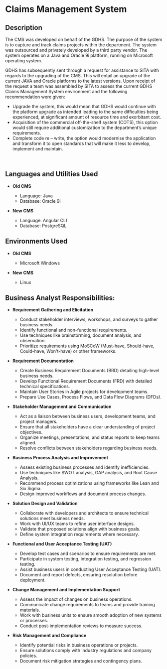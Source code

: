 <h1>Claims Management System</h1>

<h2>Description</h2>
The CMS was developed on behalf of the GDHS. The purpose of the system is to capture and track claims projects within the department. The system was outsourced and privately developed by a third party vendor. The system operates on a Java and Oracle 9i platform, running on Microsoft operating system.

GDHS has subsequently sent through a request for assistance to SITA with regards to the upgrading of the CMS. This will entail an upgrade of the current JAVA and Oracle platforms to the latest versions. Upon receipt of the request a team was assembled by SITA to assess the current GDHS Claims Management System environment and the following recommendation were given:

- Upgrade the system, this would mean that GDHS would continue with the platform upgrade as intended leading to the same difficulties being experienced, at significant amount of resource time and exorbitant cost.
- Acquisition of the commercial off-the-shelf system (COTS), this option would still require additional customization to the department’s unique requirements.
- Complete code re – write, the option would modernise the application and transform it to open standards that will make it less to develop, implement and maintain.
<br />


<h2>Languages and Utilities Used</h2>

- <b>Old CMS</b>
  - Language: Java
  - Database: Oracle 9i
    
- <b>New CMS</b>
  - Language: Angular CLI
  - Database: PostgreSQL

<h2>Environments Used </h2>

- <b>Old CMS</b>
  - Microsoft Windows
    
- <b>New CMS</b>
  - Linux

<h2>Business Analyst Responsibilities:</h2>

- <b>Requirement Gathering and Elicitation</b>
  - Conduct stakeholder interviews, workshops, and surveys to gather business needs.
  - Identify functional and non-functional requirements.
  - Use techniques like brainstorming, document analysis, and observation.
  - Prioritize requirements using MoSCoW (Must-have, Should-have, Could-have, Won't-have) or other frameworks.
 
- <b>Requirement Documentation</b>
  - Create Business Requirement Documents (BRD) detailing high-level business needs.
  - Develop Functional Requirement Documents (FRD) with detailed technical specifications.
  - Maintain User Stories in Agile projects for development teams.
  - Prepare Use Cases, Process Flows, and Data Flow Diagrams (DFDs).

- <b>Stakeholder Management and Communication</b>
  - Act as a liaison between business users, development teams, and project managers.
  - Ensure that all stakeholders have a clear understanding of project objectives.
  - Organize meetings, presentations, and status reports to keep teams aligned.
  - Resolve conflicts between stakeholders regarding business needs.
    
- <b>Business Process Analysis and Improvement</b>
  - Assess existing business processes and identify inefficiencies.
  - Use techniques like SWOT analysis, GAP analysis, and Root Cause Analysis.
  - Recommend process optimizations using frameworks like Lean and Six Sigma.
  - Design improved workflows and document process changes.
 
- <b>Solution Design and Validation</b>
  - Collaborate with developers and architects to ensure technical solutions meet business needs.
  - Work with UI/UX teams to refine user interface designs.
  - Validate that proposed solutions align with business goals.
  - Define system integration requirements where necessary.
 
- <b>Functional and User Acceptance Testing (UAT)</b>
  - Develop test cases and scenarios to ensure requirements are met.
  - Participate in system testing, integration testing, and regression testing.
  - Assist business users in conducting User Acceptance Testing (UAT).
  - Document and report defects, ensuring resolution before deployment.

- <b>Change Management and Implementation Support</b>
  - Assess the impact of changes on business operations.
  - Communicate change requirements to teams and provide training materials.
  - Work with business units to ensure smooth adoption of new systems or processes.
  - Conduct post-implementation reviews to measure success.
 
- <b>Risk Management and Compliance</b>
  - Identify potential risks in business operations or projects.
  - Ensure solutions comply with industry regulations and company policies.
  - Document risk mitigation strategies and contingency plans.
 
    
